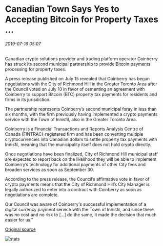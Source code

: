 # Canadian Town Says Yes to Accepting Bitcoin for Property Taxes ...

###### 2019-07-16 05:07

Canadian crypto solutions provider and trading platform operator Coinberry has struck its second municipal partnership to provide Bitcoin payments processing for property taxes.

A press release published on July 15 revealed that Coinberry has begun negotiations with the City of Richmond Hill in the Greater Toronto Area after the Council voted on July 10 in favor of cementing an agreement with Coinberry to support Bitcoin (BTC) property tax payments for residents and firms in its jurisdiction.

The partnership represents Coinberry’s second municipal foray in less than six months, with the firm previously having implemented a crypto payments service with the Town of Innisfil, also in the Greater Toronto Area.

Coinberry is a Financial Transactions and Reports Analysis Centre of Canada (FINTRAC)-registered firm and has been converting multiple cryptocurrencies into Canadian dollars to settle property tax payments with Innisfil, meaning that the municipality itself does not hold crypto directly.

Once negotiations have been finalized, City of Richmond Hill municipal staff are expected to report back on the likelihood they will be able to implement Coinberry’s technology for additional payments of other City fees and broaden services as soon as September 30.

According to the press release, the Council’s affirmative vote in favor of crypto payments means that the City of Richmond Hill’s City Manager is legally authorized to enter into a contract with Coinberry as soon as negotiations are complete.

Our Council was aware of Coinberry's successful implementation of a digital currency payment service with the Town of Innisfil, and since there was no cost and no risk to \[...\] do the same, it made the decision that much easier for us."

[Original source](https://cointelegraph.com/news/canadian-town-says-yes-to-accepting-bitcoin-for-property-taxes)

![stats](https://c.statcounter.com/11760860/0/a89fa40b/1/ "stats")